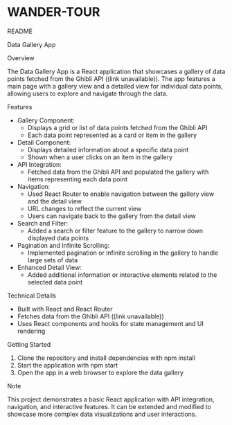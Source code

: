 # WANDER-TOUR
README

Data Gallery App

Overview

The Data Gallery App is a React application that showcases a gallery of data points fetched from the Ghibli API ((link unavailable)). The app features a main page with a gallery view and a detailed view for individual data points, allowing users to explore and navigate through the data.

Features

- Gallery Component:
    - Displays a grid or list of data points fetched from the Ghibli API
    - Each data point represented as a card or item in the gallery
- Detail Component:
    - Displays detailed information about a specific data point
    - Shown when a user clicks on an item in the gallery
- API Integration:
    - Fetched data from the Ghibli API and populated the gallery with items representing each data point
- Navigation:
    - Used React Router to enable navigation between the gallery view and the detail view
    - URL changes to reflect the current view
    - Users can navigate back to the gallery from the detail view
- Search and Filter:
    - Added a search or filter feature to the gallery to narrow down displayed data points
- Pagination and Infinite Scrolling:
    - Implemented pagination or infinite scrolling in the gallery to handle large sets of data
- Enhanced Detail View:
    - Added additional information or interactive elements related to the selected data point

Technical Details

- Built with React and React Router
- Fetches data from the Ghibli API ((link unavailable))
- Uses React components and hooks for state management and UI rendering

Getting Started

1. Clone the repository and install dependencies with npm install
2. Start the application with npm start
3. Open the app in a web browser to explore the data gallery

Note

This project demonstrates a basic React application with API integration, navigation, and interactive features. It can be extended and modified to showcase more complex data visualizations and user interactions.


